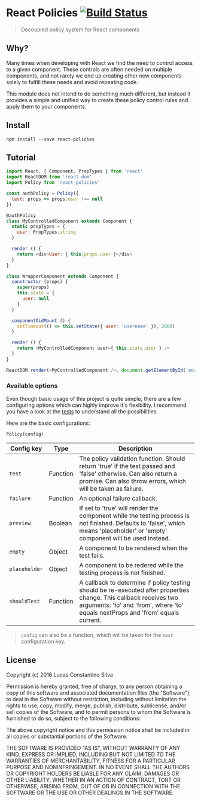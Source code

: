# React Policies [![Build Status](https://travis-ci.org/lucasconstantino/react-policies.svg?branch=master)](https://travis-ci.org/lucasconstantino/react-policies)

> Decoupled policy system for React components

## Why?

Many times when developing with React we find the need to control access to a given component. These controls are often needed on multiple components, and not rarely we end up creating other new components solely to fulfill these needs and avoid repeating code.

This module does not intend to do something much different, but instead it provides a simple and unified way to create these policy control rules and apply them to your components.

## Install

`npm install --save react-policies`

## Tutorial

```js
import React, { Component, PropTypes } from 'react'
import ReactDOM from 'react-dom'
import Policy from 'react-policies'

const authPolicy = Policy({
  test: props => props.user !== null
})

@authPolicy
class MyControlledComponent extends Component {
  static propTypes = {
    user: PropTypes.string
  }

  render () {
    return <div>User: { this.props.user }</div>
  }
}

class WrapperComponent extends Component {
  constructor (props) {
    super(props)
    this.state = {
      user: null
    }
  }

  componentDidMount () {
    setTimeout(() => this.setState({ user: 'username' }), 2000)
  }

  render () {
    return <MyControlledComponent user={ this.state.user } />
  }
}

ReactDOM.render(<MyControlledComponent />, document.getElementById('mount'))

```

### Available options

Even though basic usage of this project is quite simple, there are a few configuring options which can highly improve it's flexibility. I recommend you have a look at the [tests](__tests__) to understand all the possibilities.

Here are the basic configurations:

`Policy(config)`

Config key              | Type     | Description
------------------------|----------|-----------
`test`                  | Function | The policy validation function. Should return 'true' if the test passed and 'false' otherwise. Can also return a promise. Can also throw errors, which will be taken as failure.
`failure`               | Function | An optional failure callback.
`preview`               | Boolean  | If set to 'true' will render the component while the testing process is not finished. Defaults to 'false', which means 'placeholder' or 'empty' component will be used instead.
`empty`                 | Object   | A component to be rendered when the test fails.
`placeholder`           | Object   | A component to be redered while the testing process is not finished.
`shouldTest`            | Function | A callback to determine if policy testing should be re-executed after properties change. This callback receives two arguments: 'to' and 'from', where 'to' equals nextProps and 'from' equals current.

> `config` can also be a function, which will be taken for the `test` configuration key.

## License

Copyright (c) 2016 Lucas Constantino Silva

Permission is hereby granted, free of charge, to any person obtaining a copy of
this software and associated documentation files (the "Software"), to deal in
the Software without restriction, including without limitation the rights to
use, copy, modify, merge, publish, distribute, sublicense, and/or sell copies
of the Software, and to permit persons to whom the Software is furnished to do
so, subject to the following conditions:

The above copyright notice and this permission notice shall be included in all
copies or substantial portions of the Software.

THE SOFTWARE IS PROVIDED "AS IS", WITHOUT WARRANTY OF ANY KIND, EXPRESS OR
IMPLIED, INCLUDING BUT NOT LIMITED TO THE WARRANTIES OF MERCHANTABILITY,
FITNESS FOR A PARTICULAR PURPOSE AND NONINFRINGEMENT. IN NO EVENT SHALL THE
AUTHORS OR COPYRIGHT HOLDERS BE LIABLE FOR ANY CLAIM, DAMAGES OR OTHER
LIABILITY, WHETHER IN AN ACTION OF CONTRACT, TORT OR OTHERWISE, ARISING FROM,
OUT OF OR IN CONNECTION WITH THE SOFTWARE OR THE USE OR OTHER DEALINGS IN THE
SOFTWARE.
